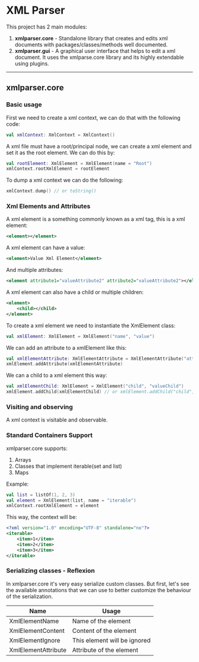 # XML Parser

This project has 2 main modules:
1. **xmlparser.core** - Standalone library that creates and edits xml documents with packages/classes/methods well documented.
2. **xmlparser.gui** - A graphical user interface that helps to edit a xml document. It uses the xmlparse.core library and its highly extendable using plugins.  

***

## xmlparser.core
### Basic usage
First we need to create a xml context, we can do that with the following code:
```kotlin
val xmlContext: XmlContext = XmlContext()
```
A xml file must have a root/principal node, we can create a xml element and set it as the root element.
We can do this by:
```kotlin
val rootElement: XmlElement = XmlElement(name = "Root")
xmlContext.rootXmlElement = rootElement
```
To dump a xml context we can do the following:
```kotlin
xmlContext.dump() // or toString()
```
### Xml Elements and Attributes
A xml element is a something commonly known as a xml tag, this is a xml element:
````xml
<element></element>
````
A xml element can have a value:
````xml
<element>Value Xml Element</element>
````
And multiple attributes:
````xml
<element attribute1="valueAttribute2" attribute2="valueAttribute2"></element>
````
A xml element can also have a child or multiple children:
````xml
<element>
    <child></child>
</element>
````
To create a xml element we need to instantiate the XmlElement class:
```kotlin
val xmlElement: XmlElement = XmlElement("name", "value")
```
We can add an attribute to a xmlElement like this:
```kotlin
val xmlElementAttribute: XmlElementAttribute = XmlElementAttribute("attributeName", "attributeValue")
xmlElement.addAttribute(xmlElementAttribute)
```
We can a child to a xml element this way:
```kotlin
val xmlElementChild: XmlElement = XmlElement("child", "valueChild")
xmlElement.addChild(xmlElementChild) // or xmlElement.addChild("child", "valueChild")
```
### Visiting and observing
A xml context is visitable and observable.

### Standard Containers Support
xmlparser.core supports:
1. Arrays
2. Classes that implement iterable(set and list)
3. Maps

Example:
```kotlin
val list = listOf(1, 2, 3)
val element = XmlElement(list, name = "iterable")
xmlContext.rootXmlElement = element
```
This way, the context will be:
```xml
<?xml version="1.0" encoding="UTF-8" standalone="no"?>
<iterable>
    <item>1</item>
    <item>2</item>
    <item>3</item>
</iterable>
```
### Serializing classes - Reflexion
In xmlparser.core it's very easy serialize custom classes.
But first, let's see the available annotations that we can use to better customize the behaviour of the serialization.

| Name                | Usage                        |
|---------------------|------------------------------|
| XmlElementName      | Name of the element          |
| XmlElementContent   | Content of the element       |
| XmlElementIgnore    | This element will be ignored |
| XmlElementAttribute | Attribute of the element     |